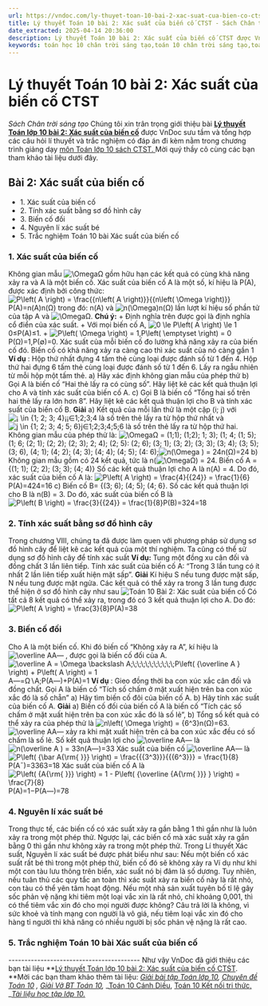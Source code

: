 ```yaml
---
url: https://vndoc.com/ly-thuyet-toan-10-bai-2-xac-suat-cua-bien-co-ctst-294147
title: Lý thuyết Toán 10 bài 2: Xác suất của biến cố CTST - Sách Chân trời sáng tạo - VnDoc.com
date_extracted: 2025-04-14 20:36:00
description: Lý thuyết Toán 10 bài 2: Xác suất của biến cố CTST được VnDoc sưu tầm và giới thiệu  để tham khảo chuẩn bị cho bài giảng học kì mới sắp tới đây của mình.
keywords: toán học 10 chân trời sáng tạo,toán 10 chân trời sáng tạo,toán 10,lý thuyết toán 10 chân trời sáng tạo,lý thuyết toán học 10 CTST,Toán lớp 10,ôn tập lý thuyết toán lớp 10,lý thuyết môn toán 10,lý thuyết toán 10 CTST,Lý thuyết môn toán 10 bài 2,Xác suất của biến cố,trắc nghiệm toán 10 CTST,Lý thuyết toán 10 bài 2 CTST,trắc nghiệm bài Xác suất của biến cố
---
```


# Lý thuyết Toán 10 bài 2: Xác suất của biến cố CTST
 _Sách Chân trời sáng tạo_
Chúng tôi xin trân trọng giới thiệu bài **[Lý thuyết Toán lớp 10 bài 2: Xác suất của biến cố](<https://vndoc.com/ly-thuyet-toan-10-bai-2-xac-suat-cua-bien-co-ctst-294147>)** được VnDoc sưu tầm và tổng hợp các câu hỏi lí thuyết và trắc nghiệm có đáp án đi kèm nằm trong chương trình giảng dạy [môn Toán lớp 10 sách CTST. ](<https://vndoc.com/toan-10-chan-troi-sang-tao-tap1>)Mời quý thầy cô cùng các bạn tham khảo tài liệu dưới đây.
## Bài 2: Xác suất của biến cố
  * 1\. Xác suất của biến cố
  * 2\. Tính xác suất bằng sơ đồ hình cây
  * 3\. Biến cố đối
  * 4\. Nguyên lí xác suất bé
  * 5\. Trắc nghiệm Toán 10 bài Xác suất của biến cố

### 1\. Xác suất của biến cố
Không gian mẫu ![\\Omega](https://i.vdoc.vn/data/image/blank.png)Ω gồm hữu hạn các kết quả có cùng khả năng xảy ra và A là một biến cố.
Xác suất của biến cố A là một số, kí hiệu là P\(A\), được xác định bởi công thức:
![P\\left\( A \\right\) = \\frac{{n\\left\( A \\right\)}}{{n\\left\( \\Omega \\right\)}}](https://i.vdoc.vn/data/image/blank.png)P\(A\)=n\(A\)n\(Ω\)
trong đó: n\(A\) và ![n\(\\Omega\)](https://i.vdoc.vn/data/image/blank.png)n\(Ω\) lần lượt kí hiệu số phần tử của tập A và ![\\Omega](https://i.vdoc.vn/data/image/blank.png)Ω.
**Chú ý:**
\+ Định nghĩa trên được gọi là định nghĩa cổ điển của xác suất.
\+ Với mọi biến cố A, ![0 \\le P\\left\( A \\right\) \\le 1](https://i.vdoc.vn/data/image/blank.png)0≤P\(A\)≤1.
\+ ![P\\left\( \\Omega \\right\) = 1,P\\left\( \\emptyset \\right\) = 0](https://i.vdoc.vn/data/image/blank.png)P\(Ω\)=1,P\(∅\)=0.
Xác suất của mỗi biến cố đo lường khả năng xảy ra của biến cố đó. Biến cố có khả năng xảy ra càng cao thì xác suất của nó càng gần 1
**Ví dụ** : Hộp thứ nhất đựng 4 tấm thẻ cùng loại được đánh số từ 1 đến 4. Hộp thứ hai đựng 6 tấm thẻ cùng loại được đánh số từ 1 đến 6. Lấy ra ngẫu nhiên từ mỗi hộp một tấm thẻ.
a\) Hãy xác định không gian mẫu của phép thử
b\) Gọi A là biến cố “Hai thẻ lấy ra có cùng số”. Hãy liệt kê các kết quả thuận lợi cho A và tính xác suất của biến cố A.
c\) Gọi B là biến cố “Tổng hai số trên hai thẻ lấy ra lớn hơn 8”. Hãy liệt kê các kết quả thuận lợi cho B và tính xác suất của biến cố B.
**Giải**
a\) Kết quả của mỗi lần thử là một cặp \(i; j\) với ![¡ \\in {1; 2; 3; 4}](https://i.vdoc.vn/data/image/blank.png)¡¡∈1;2;3;4 là số trên thẻ lấy ra từ hộp thứ nhất và ![j \\in {1; 2; 3; 4; 5; 6}](https://i.vdoc.vn/data/image/blank.png)j∈1;2;3;4;5;6 là số trên thẻ lấy ra từ hộp thứ hai. Không gian mẫu của phép thử là:
![\\Omega](https://i.vdoc.vn/data/image/blank.png)Ω = \(1;1\); \(1;2\); 1; 3\); \(1; 4; \(1; 5\); \(1; 6;
\(2; 1\); \(2; 2\); \(2; 3\); 2; 4\); \(2; 5\): \(2; 6\);
\(3; 1\); \(3; 2\); \(3; 3\); \(3; 4\); \(3; 5\); \(3; 6\),
\(4; 1\); \(4; 2\); \(4; 3\); \(4; 4\); \(4; 5\); \(4: 6\);![n\(\\Omega \) = 24](https://i.vdoc.vn/data/image/blank.png)n\(Ω\)=24
b\) Không gian mẫu gồm có 24 kết quả, tức là n\(![\\Omega](https://i.vdoc.vn/data/image/blank.png)Ω\) = 24.
Biến cố A = \{\(1; 1\); \(2; 2\); \(3; 3\); \(4; 4\)\}
Số các kết quả thuận lợi cho A là n\(A\) = 4. Do đó, xác suất của biến cố A là:
![P\\left\( A \\right\) = \\frac{4}{{24}} = \\frac{1}{6}](https://i.vdoc.vn/data/image/blank.png)P\(A\)=424=16
c\) Biến cố B= \{\(3; 6\); \(4; 5\); \(4; 6\}.
Số các kết quả thuận lợi cho B là n\(B\) = 3. Do đó, xác suất của biến cố B là
![P\\left\( B \\right\) = \\frac{3}{{24}} = \\frac{1}{8}](https://i.vdoc.vn/data/image/blank.png)P\(B\)=324=18
### 2\. Tính xác suất bằng sơ đồ hình cây
Trong chương VIII, chúng ta đã được làm quen với phương pháp sử dụng sơ đồ hình cây để liệt kê các kết quả của một thí nghiệm. Ta cũng có thể sử dụng sơ đồ hình cây để tính xác suất
**Ví dụ:** Tung một đồng xu cân đối và đồng chất 3 lần liên tiếp. Tính xác suất của biến cố A: “Trong 3 lần tung có ít nhất 2 lần liên tiếp xuất hiện mặt sấp”.
**Giải**
Kí hiệu S nếu tung được mặt sấp, N nều tung được mặt ngửa. Các kết quả có thể xảy ra trong 3 lần tung được thể hiện ở sơ đồ hình cây như sau
![Toán 10 Bài 2: Xác suất của biến cố](https://i.vdoc.vn/data/image/2023/04/12/toan-10-chuong-10-bai-2-ctst-1.jpg)
Có tất cả 8 kết quả có thể xảy ra, trong đó có 3 kết quả thuận lợi cho A. Do đó: ![P\\left\( A \\right\) = \\frac{3}{8}](https://i.vdoc.vn/data/image/blank.png)P\(A\)=38
### 3\. Biến cố đối
Cho A là một biến cố. Khi đó biến cố “Không xảy ra A”, kí hiệu là ![\\overline A](https://i.vdoc.vn/data/image/blank.png)A― , được gọi là biến cố đối của A.
![\\overline A = \\Omega \\backslash A;\\;\\;\\;\\;\\;\\;\\;\\;\\;\\;P\\left\( {\\overline A } \\right\) + P\\left\( A \\right\) = 1](https://i.vdoc.vn/data/image/blank.png)A―=Ω∖A;P\(A―\)+P\(A\)=1
**Ví dụ** : Gieo đồng thời ba con xúc xắc cân đối và đồng chất. Gọi A là biến cố “Tích số chấm ở mặt xuất hiện trên ba con xúc xắc đó là số chẵn”
a\) Hãy tìm biến cố đôi của biến cố A.
b\) Hãy tính xác suất của biến cố A.
**Giải**
a\) Biến cố đối của biến cố A là biến cố “Tích các số chấm ở mặt xuất hiện trên ba con xúc xắc đó là số lẻ”,
b\) Tổng số kết quả có thể xảy ra của phép thử là ![n\\left\( \\Omega \\right\) = {6^3}](https://i.vdoc.vn/data/image/blank.png)n\(Ω\)=63.
![\\overline A](https://i.vdoc.vn/data/image/blank.png)A― xảy ra khi mặt xuất hiện trên cả ba con xúc xắc đều có số chấm là số lẻ. Số kết quả thuận lợi cho ![\\overline A](https://i.vdoc.vn/data/image/blank.png)A― là ![n\(\\overline A \) = 33](https://i.vdoc.vn/data/image/blank.png)n\(A―\)=33
Xác suất của biến cố ![\\overline A](https://i.vdoc.vn/data/image/blank.png)A― là ![P\\left\( {\\bar A{\\rm{ }}} \\right\) = \\frac{{{3^3}}}{{{6^3}}} = \\frac{1}{8}](https://i.vdoc.vn/data/image/blank.png)P\(A¯\)=3363=18
Xác suất của biến cố A là ![P\\left\( {A{\\rm{ }}} \\right\) = 1 - P\\left\( {\\overline {A{\\rm{ }}} } \\right\) = \\frac{7}{8}](https://i.vdoc.vn/data/image/blank.png)P\(A\)=1−P\(A―\)=78
### 4\. Nguyên lí xác suất bé
Trong thực tế, các biến cố có xác suất xảy ra gần bằng 1 thì gần như là luôn xảy ra trong một phép thử. Ngược lại, các biến cố mà xác suất xảy ra gần bằng 0 thì gần như không xảy ra trong một phép thử.
Trong Lí thuyết Xác suất, Nguyên lí xác suất bé được phát biểu như sau:
Nếu một biến cố xác suất rất bé thì trong một phép thử, biến cố đó sẽ không xảy ra
Ví dụ như khi một con tàu lưu thông trên biển, xác suất nó bị đâm là số dương. Tuy nhiên, nếu tuân thủ các quy tắc an toàn thì xác suất xảy ra biến cố này là rất nhỏ, con tàu có thể yên tâm hoạt động.
Nếu một nhà sản xuất tuyên bố tỉ lệ gây sốc phản vệ nặng khi tiêm một loại vắc xin là rất nhỏ, chỉ khoảng 0,001, thì có thể tiêm vắc xin đó cho mọi người được không? Câu trả lời là không, vì sức khoẻ và tính mạng con người là vô giá, nếu tiêm loại vắc xin đó cho hàng tỉ người thì khả năng có nhiều người bị sốc phản vệ nặng là rất cao.
### 5\. Trắc nghiệm Toán 10 bài Xác suất của biến cố
\-----------------------------------------
Như vậy VnDoc đã giới thiệu các bạn tài liệu **[Lý thuyết Toán lớp 10 bài 2: Xác suất của biến cố CTST](<https://vndoc.com/ly-thuyet-toan-10-bai-2-xac-suat-cua-bien-co-ctst-294147>). **Mời các bạn tham khảo thêm tài liệu: _[Giải bài tập Toán lớp 10](<https://vndoc.com/giai-toan-lop10>),_ _[Chuyên đề Toán 10](<https://vndoc.com/chuyen-de-toan10>)_ _,_ _[Giải Vở BT Toán 10](<https://vndoc.com/giai-vo-bt-toan10>),_ _[Toán 10 Cánh Diều](<https://vndoc.com/toan-10-canh-dieu-tap1>), [Toán 10 Kết nối tri thức,](<https://vndoc.com/toan-10-ket-noi-tri-thuc-tap1>) __[Tài liệu học tập lớp 10.](<https://vndoc.com/tai-lieu-hoc-tap-lop10>)_
